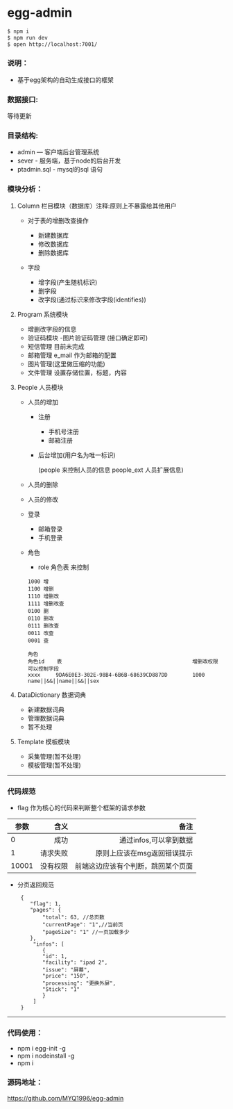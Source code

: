 # egg-admin

```bash
$ npm i
$ npm run dev
$ open http://localhost:7001/
```

### 说明：

- 基于egg架构的自动生成接口的框架

### 数据接口:

等待更新

### 目录结构:

- admin — 客户端后台管理系统
- sever - 服务端，基于node的后台开发
- ptadmin.sql - mysql的sql 语句

### 模块分析：

1. Column 栏目模块（数据库）注释:原则上不暴露给其他用户
  	- 对于表的增删改查操作
  		- 新建数据库
  		- 修改数据库
  		- 删除数据库
  			
  	- 字段
  		- 增字段(产生随机标识)
  		- 删字段
  		- 改字段(通过标识来修改字段(identifies))
  		
2. Program 系统模块
  	- 增删改字段的信息
  	- 验证码模块
  		-图片验证码管理 (接口确定即可) 
  	- 短信管理 目前未完成
  	- 邮箱管理 e_mail 作为邮箱的配置
  	- 图片管理(这里做压缩的功能)
   - 文件管理 设置存储位置，标题，内容
3. People 人员模块
  	- 人员的增加
  		- 注册
  			- 手机号注册
  			- 邮箱注册
  			 
  		- 后台增加(用户名为唯一标识)
  	
  			(people 来控制人员的信息   people_ext 人员扩展信息)
  	
  	- 人员的删除
  	- 人员的修改
  	- 登录 
  		- 邮箱登录 
  		- 手机登录
  	- 角色
  	   - role 角色表 来控制

        ```
        1000 增
        1100 增删
        1110 增删改
        1111 增删改查
        0100 删
        0110 删改
        0111 删改查
        0011 改查
        0001 查

        角色 
        角色id    表                                          增删改权限      可以控制字段
        xxxx     9DA6E0E3-302E-98B4-6B6B-68639CD887DD        1000           name||&&||name||&&||sex
        ``` 	
4. DataDictionary 数据词典
   - 新建数据词典
   - 管理数据词典 
   - 暂不处理 

5. Template 模板模块
	- 采集管理(暂不处理)
   - 模板管理(暂不处理) 
  
  		
  ---------------------

### 代码规范 

-	flag 作为核心的代码来判断整个框架的请求参数


| 参数        | 含义     | 备注    | 
| --------   | -----:  |  -----:   | 
| 0          | 成功     | 通过infos,可以拿到数据
| 1          | 请求失败  | 原则上应该在msg返回错误提示 | 
|10001       | 没有权限  | 前端这边应该有个判断，跳回某个页面|

- 分页返回规范
	
	```
	 {
	    "flag": 1,
	    "pages": {
	        "total": 63, //总页数
	        "currentPage": "1",//当前页
	        "pageSize": "1" //一页加载多少
	    },
	     "infos": [
        	{
            "id": 1,
            "facility": "ipad 2",
            "issue": "屏幕",
            "price": "150",
            "processing": "更换外屏",
            "Stick": "1"
        	}
   		 ]
	 }

---------------------

### 代码使用：
- npm i egg-init -g
- npm i nodeinstall -g
- npm i

### 源码地址：

https://github.com/MYQ1996/egg-admin